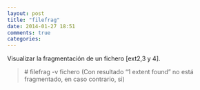```yaml
---
layout: post
title: "filefrag"
date: 2014-01-27 18:51
comments: true
categories: 
---
```

Visualizar la fragmentación de un fichero [ext2,3 y 4]. 

>\# filefrag -v fichero (Con resultado “1 extent found” no está fragmentado, en caso contrario, si) 

